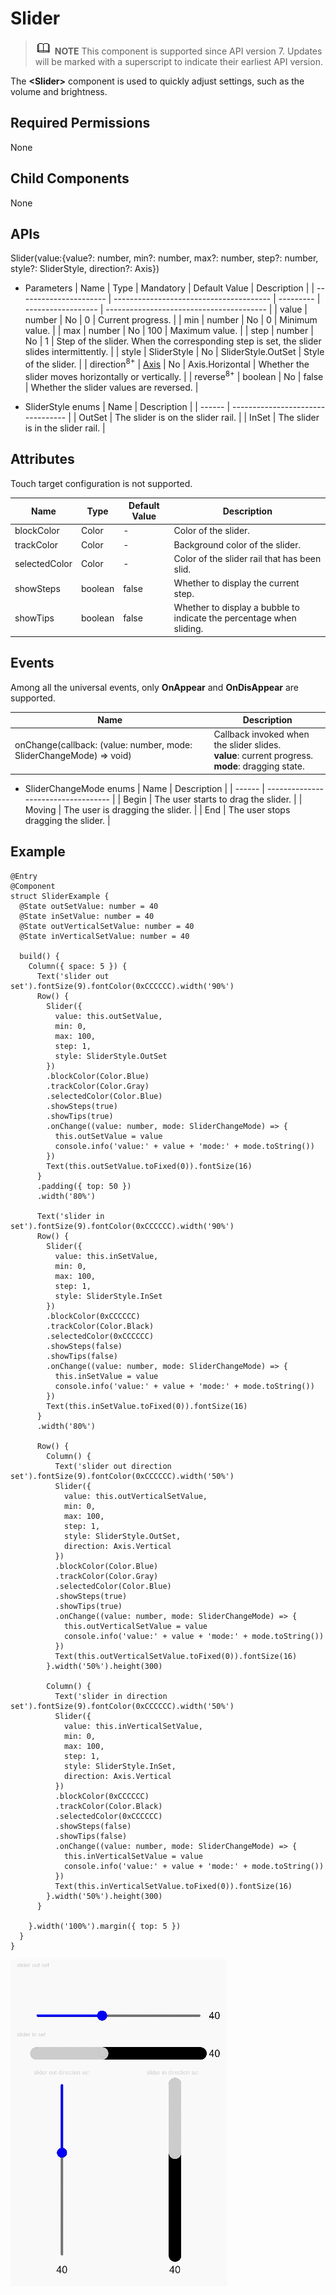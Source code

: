# Slider


> ![icon-note.gif](public_sys-resources/icon-note.gif) **NOTE**
> This component is supported since API version 7. Updates will be marked with a superscript to indicate their earliest API version.


The **&lt;Slider&gt;** component is used to quickly adjust settings, such as the volume and brightness.


## Required Permissions

None


## Child Components

None


## APIs

Slider(value:{value?: number, min?: number, max?: number, step?: number, style?: SliderStyle, direction?: Axis})

- Parameters
    | Name                   | Type                                    | Mandatory | Default Value      | Description                              |
    | ---------------------- | --------------------------------------- | --------- | ------------------ | ---------------------------------------- |
    | value                  | number                                  | No        | 0                  | Current progress.                        |
    | min                    | number                                  | No        | 0                  | Minimum value.                           |
    | max                    | number                                  | No        | 100                | Maximum value.                           |
    | step                   | number                                  | No        | 1                  | Step of the slider. When the corresponding step is set, the slider slides intermittently. |
    | style                  | SliderStyle                             | No        | SliderStyle.OutSet | Style of the slider.                     |
    | direction<sup>8+</sup> | [Axis](ts-appendix-enums.md#axis-enums) | No        | Axis.Horizontal    | Whether the slider moves horizontally or vertically. |
    | reverse<sup>8+</sup>   | boolean                                 | No        | false              | Whether the slider values are reversed.  |

- SliderStyle enums
    | Name   | Description                       |
    | ------ | --------------------------------- |
    | OutSet | The slider is on the slider rail. |
    | InSet  | The slider is in the slider rail. |


## Attributes

Touch target configuration is not supported.

| Name          | Type    | Default Value | Description                              |
| ------------- | ------- | ------------- | ---------------------------------------- |
| blockColor    | Color   | -             | Color of the slider.                     |
| trackColor    | Color   | -             | Background color of the slider.          |
| selectedColor | Color   | -             | Color of the slider rail that has been slid. |
| showSteps     | boolean | false         | Whether to display the current step.     |
| showTips      | boolean | false         | Whether to display a bubble to indicate the percentage when sliding. |


## Events

Among all the universal events, only **OnAppear** and **OnDisAppear** are supported.

| Name                                     | Description                              |
| ---------------------------------------- | ---------------------------------------- |
| onChange(callback: (value: number, mode: SliderChangeMode) =&gt; void) | Callback invoked when the slider slides.<br/>**value**: current progress.<br/>**mode**: dragging state. |

- SliderChangeMode enums
    | Name   | Description                         |
    | ------ | ----------------------------------- |
    | Begin  | The user starts to drag the slider. |
    | Moving | The user is dragging the slider.    |
    | End    | The user stops dragging the slider. |


## Example


```
@Entry
@Component
struct SliderExample {
  @State outSetValue: number = 40
  @State inSetValue: number = 40
  @State outVerticalSetValue: number = 40
  @State inVerticalSetValue: number = 40

  build() {
    Column({ space: 5 }) {
      Text('slider out set').fontSize(9).fontColor(0xCCCCCC).width('90%')
      Row() {
        Slider({
          value: this.outSetValue,
          min: 0,
          max: 100,
          step: 1,
          style: SliderStyle.OutSet
        })
        .blockColor(Color.Blue)
        .trackColor(Color.Gray)
        .selectedColor(Color.Blue)
        .showSteps(true)
        .showTips(true)
        .onChange((value: number, mode: SliderChangeMode) => {
          this.outSetValue = value
          console.info('value:' + value + 'mode:' + mode.toString())
        })
        Text(this.outSetValue.toFixed(0)).fontSize(16)
      }
      .padding({ top: 50 })
      .width('80%')

      Text('slider in set').fontSize(9).fontColor(0xCCCCCC).width('90%')
      Row() {
        Slider({
          value: this.inSetValue,
          min: 0,
          max: 100,
          step: 1,
          style: SliderStyle.InSet
        })
        .blockColor(0xCCCCCC)
        .trackColor(Color.Black)
        .selectedColor(0xCCCCCC)
        .showSteps(false)
        .showTips(false)
        .onChange((value: number, mode: SliderChangeMode) => {
          this.inSetValue = value
          console.info('value:' + value + 'mode:' + mode.toString())
        })
        Text(this.inSetValue.toFixed(0)).fontSize(16)
      }
      .width('80%')

      Row() {
        Column() {
          Text('slider out direction set').fontSize(9).fontColor(0xCCCCCC).width('50%')
          Slider({
            value: this.outVerticalSetValue,
            min: 0,
            max: 100,
            step: 1,
            style: SliderStyle.OutSet,
            direction: Axis.Vertical
          })
          .blockColor(Color.Blue)
          .trackColor(Color.Gray)
          .selectedColor(Color.Blue)
          .showSteps(true)
          .showTips(true)
          .onChange((value: number, mode: SliderChangeMode) => {
            this.outVerticalSetValue = value
            console.info('value:' + value + 'mode:' + mode.toString())
          })
          Text(this.outVerticalSetValue.toFixed(0)).fontSize(16)
        }.width('50%').height(300)

        Column() {
          Text('slider in direction set').fontSize(9).fontColor(0xCCCCCC).width('50%')
          Slider({
            value: this.inVerticalSetValue,
            min: 0,
            max: 100,
            step: 1,
            style: SliderStyle.InSet,
            direction: Axis.Vertical
          })
          .blockColor(0xCCCCCC)
          .trackColor(Color.Black)
          .selectedColor(0xCCCCCC)
          .showSteps(false)
          .showTips(false)
          .onChange((value: number, mode: SliderChangeMode) => {
            this.inVerticalSetValue = value
            console.info('value:' + value + 'mode:' + mode.toString())
          })
          Text(this.inVerticalSetValue.toFixed(0)).fontSize(16)
        }.width('50%').height(300)
      }

    }.width('100%').margin({ top: 5 })
  }
}
```

![en-us_image_0000001211898492](figures/en-us_image_0000001211898492.gif)
